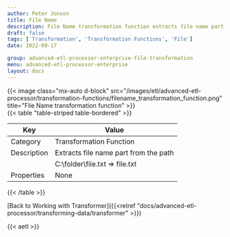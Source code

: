 ```yaml
---
author: Peter Jonson
title: File Name
description: File Name transformation function extracts file name part from the path
draft: false
tags: ['Transformation', 'Transformation Functions', 'File']
date: 2022-09-17

group: advanced-etl-processor-enterprise-file-transformation
menu: advanced-etl-processor-enterprise
layout: docs
---
```


{{< image class="mx-auto d-block"  src="/images/etl/advanced-etl-processor/transformation-functions/filename_transformation_function.png" title="File Name transformation function" >}}
\
{{< table "table-striped table-bordered" >}}

| Key         | Value                                 |
| ----------- | ------------------------------------- |
| Category    | Transformation Function               |
| Description | Extracts file name part from the path |
|             | C:\folder\file.txt => file.txt        |
| Properties  | None                                  |

{{< /table >}}

[Back to Working with Transformer]({{<relref "docs/advanced-etl-processor/transforming-data/transformer" >}})

{{< aetl >}}

